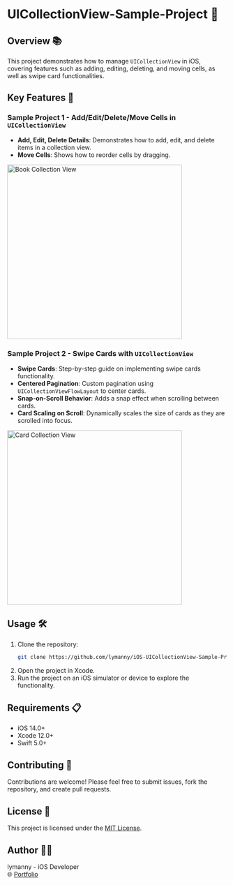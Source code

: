 
# UICollectionView-Sample-Project 🚀

## Overview 📚

This project demonstrates how to manage `UICollectionView` in iOS, covering features such as adding, editing, deleting, and moving cells, as well as swipe card functionalities. 

## Key Features 🔑

### Sample Project 1 - Add/Edit/Delete/Move Cells in `UICollectionView`

- **Add, Edit, Delete Details**: Demonstrates how to add, edit, and delete items in a collection view.
- **Move Cells**: Shows how to reorder cells by dragging.

<img src="https://github.com/user-attachments/assets/49687918-7163-4377-a4b7-b528ce0066e8" alt="Book Collection View" width="400"/>

### Sample Project 2 - Swipe Cards with `UICollectionView`

- **Swipe Cards**: Step-by-step guide on implementing swipe cards functionality.
- **Centered Pagination**: Custom pagination using `UICollectionViewFlowLayout` to center cards.
- **Snap-on-Scroll Behavior**: Adds a snap effect when scrolling between cards.
- **Card Scaling on Scroll**: Dynamically scales the size of cards as they are scrolled into focus.

<img src="https://github.com/user-attachments/assets/c5053b62-4ff0-454f-8651-e10213857856" alt="Card Collection View" width="400"/>

## Usage 🛠️

1. Clone the repository:
    ```bash
    git clone https://github.com/lymanny/iOS-UICollectionView-Sample-Project.git
    ```
2. Open the project in Xcode.
3. Run the project on an iOS simulator or device to explore the functionality.

## Requirements 📋

- iOS 14.0+
- Xcode 12.0+
- Swift 5.0+

## Contributing 🤝
Contributions are welcome! Please feel free to submit issues, fork the repository, and create pull requests.

## License 📄
This project is licensed under the [MIT License](LICENSE).

## Author 👩‍💻
lymanny - iOS Developer  
🌐 [Portfolio](https://lymanny.onrender.com)
